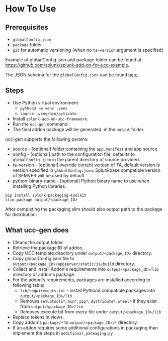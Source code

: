 # How To Use

## Prerequisites

-   `globalConfig.json`
-   `package` folder
-   `git` for automatic versioning (when no `ta-version` argument is
    specified)

Example of globalConfig.json and package folder can be found at
<https://github.com/splunk/splunk-add-on-for-ucc-example>.

The JSON schema for the `globalConfig.json` can be found 
[here](https://github.com/splunk/addonfactory-ucc-base-ui/blob/main/src/main/webapp/schema/schema.json).

## Steps

-   Use Python virtual environment:
    -  `python3 -m venv .venv`
    -  `source .venv/bin/activate`        
-   Install `splunk-add-on-ucc-framework`.
-   Run the `ucc-gen` command.
-   The final addon package will be generated, in the `output` folder.

ucc-gen supports the following params:

-   source - [optional] folder containing the `app.manifest` and app
    source.
-   config - [optional] path to the configuration file, defaults to
    `globalConfig.json` in the parent directory of source provided.
-   ta-version - [optional] override current version of TA, default
    version is version specified in `globalConfig.json`. Splunkbase
    compatible version of SEMVER will be used by default.
-   python-binary-name - [optional] Python binary name to use when
    installing Python libraries.

```
pip install splunk-packaging-toolkit
slim package output/<package_ID>
```

After completing the packaging slim should also output path to the
package for distribution.

## What ucc-gen does

-   Cleans the output folder.
-   Retrieve the package ID of addon.
-   Copy UCC template directory under `output/<package_ID>` directory.
-   Copy globalConfig.json file to
    `output/<package_ID>/appserver/static/js/build` directory.
-   Collect and install Addon's requirements into
    `output/<package_ID>/lib` directory of addon's package.
-   For the addon's requirements, packages are installed according to
    following table:
    -   `lib/requirements.txt` - install Python3 compatible packages into
        `output/<package_ID>/lib`
    -   Removes `setuptools*`, `bin*`, `pip*`, `distribute*`, `wheel*` if 
        they exist from `output/<package_ID>/lib`
    -   Removes execute bit from every file under `output/<package_ID>/lib`
-   Replace tokens in views.
-   Copy addon's `package/*` to `output/<package_ID>/*` directory.
-   If an addon requires some additional configurations in packaging
    than implement the steps in `additional_packaging.py`

